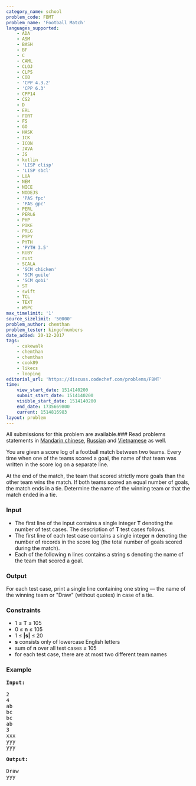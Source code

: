 ```yaml
---
category_name: school
problem_code: FBMT
problem_name: 'Football Match'
languages_supported:
    - ADA
    - ASM
    - BASH
    - BF
    - C
    - CAML
    - CLOJ
    - CLPS
    - COB
    - 'CPP 4.3.2'
    - 'CPP 6.3'
    - CPP14
    - CS2
    - D
    - ERL
    - FORT
    - FS
    - GO
    - HASK
    - ICK
    - ICON
    - JAVA
    - JS
    - kotlin
    - 'LISP clisp'
    - 'LISP sbcl'
    - LUA
    - NEM
    - NICE
    - NODEJS
    - 'PAS fpc'
    - 'PAS gpc'
    - PERL
    - PERL6
    - PHP
    - PIKE
    - PRLG
    - PYPY
    - PYTH
    - 'PYTH 3.5'
    - RUBY
    - rust
    - SCALA
    - 'SCM chicken'
    - 'SCM guile'
    - 'SCM qobi'
    - ST
    - swift
    - TCL
    - TEXT
    - WSPC
max_timelimit: '1'
source_sizelimit: '50000'
problem_author: chemthan
problem_tester: kingofnumbers
date_added: 20-12-2017
tags:
    - cakewalk
    - chemthan
    - chemthan
    - cook89
    - likecs
    - looping
editorial_url: 'https://discuss.codechef.com/problems/FBMT'
time:
    view_start_date: 1514140200
    submit_start_date: 1514140200
    visible_start_date: 1514140200
    end_date: 1735669800
    current: 1514816983
layout: problem
---
```

All submissions for this problem are available.### Read problems statements in [Mandarin chinese](http://www.codechef.com/download/translated/COOK89/mandarin/FBMT.pdf), [Russian](http://www.codechef.com/download/translated/COOK89/russian/FBMT.pdf) and [Vietnamese](http://www.codechef.com/download/translated/COOK89/vietnamese/FBMT.pdf) as well.

You are given a score log of a football match between two teams. Every time when one of the teams scored a goal, the name of that team was written in the score log on a separate line.

At the end of the match, the team that scored strictly more goals than the other team wins the match. If both teams scored an equal number of goals, the match ends in a tie. Determine the name of the winning team or that the match ended in a tie.

### Input

- The first line of the input contains a single integer **T** denoting the number of test cases. The description of **T** test cases follows.
- The first line of each test case contains a single integer **n** denoting the number of records in the score log (the total number of goals scored during the match).
- Each of the following **n** lines contains a string **s** denoting the name of the team that scored a goal.

### Output

For each test case, print a single line containing one string — the name of the winning team or "Draw" (without quotes) in case of a tie.

### Constraints

- 1 ≤ **T** ≤ 105
- 0 ≤ **n** ≤ 105
- 1 ≤ **|s|** ≤ 20
- **s** consists only of lowercase English letters
- sum of **n** over all test cases ≤ 105
- for each test case, there are at most two different team names

### Example

<pre>
<b>Input:</b>

2
4
ab
bc
bc
ab
3
xxx
yyy
yyy

<b>Output:</b>

Draw
yyy

</pre>